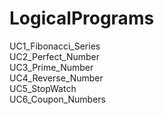 # LogicalPrograms
UC1_Fibonacci_Series<br>
UC2_Perfect_Number<br>
UC3_Prime_Number<br>
UC4_Reverse_Number<br>
UC5_StopWatch<br>
UC6_Coupon_Numbers
